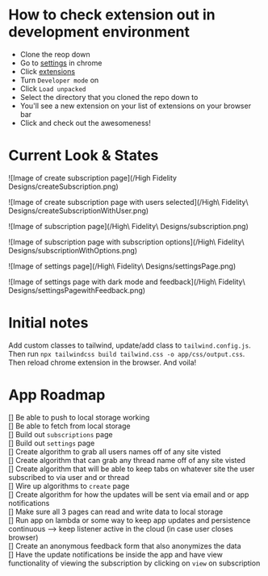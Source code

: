 <h1>How to check extension out in development environment</h1>

- Clone the reop down
- Go to [settings](chrome://settings/) in chrome
- Click [extensions](chrome://extensions/)
- Turn `Developer mode` on
- Click `Load unpacked`
- Select the directory that you cloned the repo down to
- You'll see a new extension on your list of extensions on your browser bar
- Click and check out the awesomeness!

<h1>Current Look & States</h1>

![Image of create subscription page](/High Fidelity Designs/createSubscription.png)

![Image of create subscription page with users selected](/High\ Fidelity\ Designs/createSubscriptionWithUser.png)

![Image of subscription page](/High\ Fidelity\ Designs/subscription.png)

![Image of subscription page with subscription options](/High\ Fidelity\ Designs/subscriptionWithOptions.png)

![Image of settings page](/High\ Fidelity\ Designs/settingsPage.png)

![Image of settings page with dark mode and feedback](/High\ Fidelity\ Designs/settingsPagewithFeedback.png)

<h1>Initial notes </h1>

Add custom classes to tailwind, update/add class to `tailwind.config.js`. Then run `npx tailwindcss build tailwind.css -o app/css/output.css`. Then reload chrome extension in the browser. And voila!

<h1> App Roadmap </h1>

[] Be able to push to local storage working
<br>
[] Be able to fetch from local storage
<br>
[] Build out `subscriptions` page
<br>
[] Build out `settings` page
<br>
[] Create algorithm to grab all users names off of any site visted
<br>
[] Create algorithm that can grab any thread name off of any site visted
<br>
[] Create algorithm that will be able to keep tabs on whatever site the user subscribed to via user and or thread
<br>
[] Wire up algorithms to `create` page
<br>
[] Create algorithm for how the updates will be sent via email and or app notifications
<br>
[] Make sure all 3 pages can read and write data to local storage
<br>
[] Run app on lambda or some way to keep app updates and persistence continuous --> keep listener active in the cloud (in case user closes browser)
<br>
[] Create an anonymous feedback form that also anonymizes the data
<br>
[] Have the update notifications be inside the app and have view functionality of viewing the subscription by clicking on `view` on subscription
